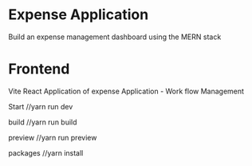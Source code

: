 # Expense Application
Build an expense management dashboard using the MERN stack

# Frontend
Vite React Application of expense Application - Work flow Management 

Start
//yarn run dev

build
//yarn run build

preview
//yarn run preview

packages
//yarn install